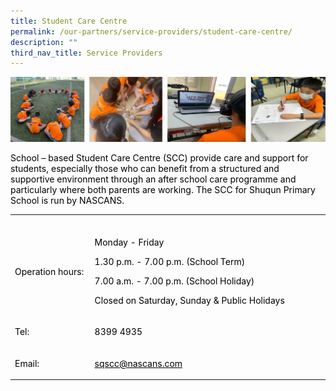 ```yaml
---
title: Student Care Centre
permalink: /our-partners/service-providers/student-care-centre/
description: ""
third_nav_title: Service Providers
---
```

![](/images/SSC.jpg)

<p><span style="color: #000000;">School – based Student Care Centre (SCC) provide care and support for students, especially those who can benefit from a structured and supportive environment through an after school care programme and particularly where both parents are working. The SCC for Shuqun Primary School is run by NASCANS.</span></p>
<table width="539">
<tbody>
<tr>
<td width="122">
<p><span style="color: #000000;"></span></p>
</td>
<td width="401">
<p><span style="color: #000000;"></span></p>
</td>
</tr>
<tr>
<td width="122">
<p><span style="color: #000000;">Operation hours:</span></p>
</td>
<td width="401">
<p><span style="color: #000000;">Monday - Friday</span></p>
<p><span style="color: #000000;">1.30 p.m. - 7.00 p.m. (School Term)</span></p>
<p><span style="color: #000000;">7.00 a.m. - 7.00 p.m. (School Holiday)</span></p>
<p><span style="color: #000000;">Closed on Saturday, Sunday &amp; Public Holidays</span></p>
</td>
</tr>
<tr>
<td width="122">
<p><span style="color: #000000;">Tel:</span></p>
</td>
<td width="401">
<p><span style="color: #000000;">8399 4935</span></p>
</td>
</tr>
<tr>
<td width="122">
<p><span style="color: #000000;">Email:</span></p>
</td>
<td width="401">
<p><span style="color: #000000;"><a style="color: #000000;" href="mailto:sqscc@nascans.com">sqscc@nascans.com</a></span></p>
</td>
</tr></tbody></table>